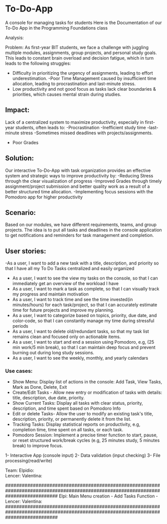 # To-Do-App
A console for managing tasks for students
Here is the Documentation of our To-Do App in the Programming Foundations class

Analysis:

Problem: As first-year BIT students, we face a challenge with juggling multiple modules, assignments, group projects, and personal study goals. This leads to constant brain overload and decision fatigue, which in turn leads to the following struggles: 
- Difficulty in prioritizing the urgency of assignments, leading to effort underestimation.
-Poor Time Management caused by insufficient time allocation, leading to procrastination and last-minute stress.
- Low productivity and not good focus as tasks lack clear boundaries & priorities, which causes mental strain during studies.

## Impact:
Lack of a centralized system to maximize productivity, especially in first-year students, often leads to:
-Procrastination
-Inefficient study time
-last-minute stress
-Sometimes missed deadlines with projects/assignments.
- Poor Grades

## Solution:
Our interactive To-Do-App with task organization provides an effective system and strategic ways to improve productivity by: 
-Reducing Stress through the clear visualization of progress
-Improved Grades through timely assignment/project submission and better quality work as a result of a better structured time allocation.
-Implementing focus sessions with the Pomodoro app for higher productivity
 

## Scenario: 
Based on our modules, we have different requirements, teams, and group projects. The idea is to put all tasks and deadlines in  the console application to get notifications and reminders for task management and completion.

## User stories: 

-As a user, I want to add a new task with a title, description, and priority so that I have all my To Do Tasks centralized and easily organized
- As a user, I want to see the view my tasks on the console, so that I can immediately get an overview of the workload I have
- As a user, I want to mark a task as complete, so that I can visually track my progress and maintain motivation
- As a user, I want to track time and see the time invested(in minutes/hours) for each task/project, so that I can accurately estimate time for future projects and improve my planning.
- As a user, I want to categorize based on topics, priority, due date, and color-code, so that I can constantly manage my time during stressful periods
- As a user, I want to delete old/redundant tasks, so that my task list remains clean and focused only on actionable items.
- As a user, I want to start and end a session using Pomodoro, e.g,  (25 min work/5 min break), so that I can maintain deep focus and prevent burning out during long study sessions.
- As a user, I want to see the weekly, monthly, and yearly calendars

### Use cases: 
  - Show Menu: Display list of actions in the console: Add Task, View Tasks, Mark as Done, Delete, Exit
  - Create/Edit Tasks - Allow new entry or modification of tasks with details: title, description, due date, priority.
  - Show Current Tasks: Display all tasks with clear status, priority, description, and time spent based on Pomodoro Info 
  - Edit or delete Tasks- Allow the user to modify an existing task's title, description, priority, or permanently delete it from the list.
  - Tracking Tasks: Display statistical reports on productivity, e.g, completion time, time spent on all tasks, or each task.
  - Pomodoro Session: Implement a precise timer function to start, pause, or reset structured work/break cycles (e.g, 25 minutes study, 5 minutes break) to improve focus.

 

1- Interactive App (console input)
2- Data validation (input checking) 
3- File processing(read/write) 

 
 Team:
 Elpidio:   
 Lencer:
 Valentina: 

###################################################################################################################################
Elpi: Main Menu creation - Add Tasks Function - 
Lencer:
Valentina: 
###################################################################################################################################
